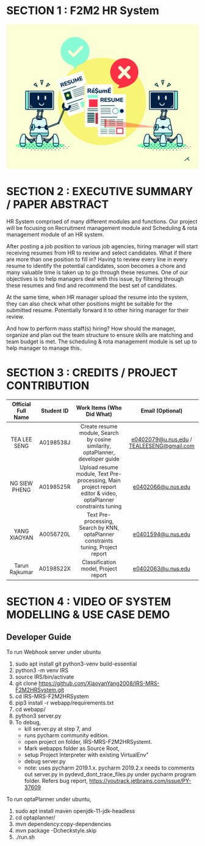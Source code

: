 # SECTION 1 : F2M2 HR System

![logo](webapp/resources/ReportCover.png)

# SECTION 2 : EXECUTIVE SUMMARY / PAPER ABSTRACT
HR System comprised of many different modules and functions. Our project will be focusing on Recruitment management module and Scheduling & rota management module of an HR system.

After posting a job position to various job agencies, hiring manager will start receiving resumes from HR to review and select candidates. What if there are more than one position to fill in? Having to review every line in every resume to identify the potential candidates, soon becomes a chore and many valuable time is taken up to go through these resumes. One of our objectives is to help managers deal with this issue, by filtering through these resumes and find and recommend the best set of candidates.

At the same time, when HR manager upload the resume into the system, they can also check what other positions might be suitable for the submitted resume. Potentially forward it to other hiring manager for their review.

And how to perform mass staff(s) hiring? How should the manager, organize and plan out the team structure to ensure skills are matching and team budget is met. The scheduling & rota management module is set up to help manager to manage this.


# SECTION 3 : CREDITS / PROJECT CONTRIBUTION
| Official Full Name | Student ID | Work Items (Who Did What) | Email (Optional) |
| :---: | :---: | :---: | :---: |
| TEA LEE SENG | A0198538J | Create resume module, Search by cosine similarity, optaPlanner, developer guide | e0402079@u.nus.edu / TEALEESENG@gmail.com |
| NG SIEW PHENG | A0198525R  | Upload resume module, Text Pre-processing, Main project report editor & video, optaPlanner constraints tuning | e0402066@u.nus.edu |
| YANG XIAOYAN | A0056720L | Text Pre-processing, Search by KNN, optaPlanner constraints tuning, Project report | e0401594@u.nus.edu |
| Tarun Rajkumar | A0198522X | Classification model, Project report | e0402063@u.nus.edu |

# SECTION 4 : VIDEO OF SYSTEM MODELLING & USE CASE DEMO


## Developer Guide

To run Webhook server under ubuntu
1. sudo apt install git python3-venv build-essential
2. python3 -m venv IRS
3. source IRS/bin/activate
4. git clone https://github.com/XiaoyanYang2008/IRS-MRS-F2M2HRSystem.git
5. cd IRS-MRS-F2M2HRSystem
6. pip3 install -r webapp/requirements.txt
7. cd webapp/
8. python3 server.py
9. To debug, 
    - kill server.py at step 7, and 
    - runs pycharm community edition. 
    - open project on folder, IRS-MRS-F2M2HRSystemt. 
    - Mark webapps folder as Source Root, 
    - setup Project Interpreter with existing VirtualEnv" 
    - debug server.py
    - note: uses pycharm 2019.1.x. pycharm 2019.2.x needs to comments out server.py in pydevd_dont_trace_files.py under pycharm program folder. Refers bug report, https://youtrack.jetbrains.com/issue/PY-37609



To run optaPlanner under ubuntu,
1. sudo apt install maven openjdk-11-jdk-headless
2. cd optaplanner/
3. mvn dependency:copy-dependencies
4. mvn package -Dcheckstyle.skip
5. ./run.sh

